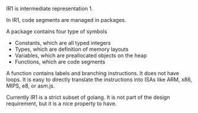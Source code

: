 IR1 is intermediate representation 1.

In IR1, code segments are managed in packages.

A package contains four type of symbols

- Constants, which are all typed integers
- Types, which are definition of memory layouts
- Variables, which are preallocated objects on the heap
- Functions, which are code segments

A function contains labels and branching instructions.  It does not
have loops.  It is easy to directly translate the instructions into
ISAs like ARM, x86, MIPS, e8, or asm.js.

Currently IR1 is a strict subset of golang. It is not part of the
design requirement, but it is a nice property to have.
